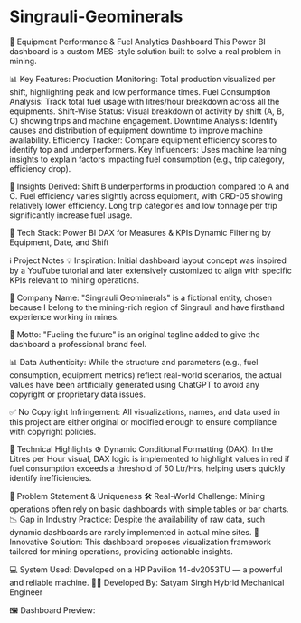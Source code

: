 # Singrauli-Geominerals
🚜 Equipment Performance & Fuel Analytics Dashboard
This Power BI dashboard is a custom MES-style solution built to solve a real problem in mining.

📊 Key Features:
Production Monitoring: Total production visualized per shift, highlighting peak and low performance times.
Fuel Consumption Analysis: Track total fuel usage with litres/hour breakdown across all the equipments.
Shift-Wise Status: Visual breakdown of activity by shift (A, B, C) showing trips and machine engagement.
Downtime Analysis: Identify causes and distribution of equipment downtime to improve machine availability.
Efficiency Tracker: Compare equipment efficiency scores to identify top and underperformers.
Key Influencers: Uses machine learning insights to explain factors impacting fuel consumption (e.g., trip category, efficiency drop).

🧠 Insights Derived:
Shift B underperforms in production compared to A and C.
Fuel efficiency varies slightly across equipment, with CRD-05 showing relatively lower efficiency.
Long trip categories and low tonnage per trip significantly increase fuel usage.


🔧 Tech Stack:
Power BI
DAX for Measures & KPIs
Dynamic Filtering by Equipment, Date, and Shift



ℹ️ Project Notes
💡 Inspiration: Initial dashboard layout concept was inspired by a YouTube tutorial and later extensively customized to align with specific KPIs relevant to mining operations.

🏢 Company Name: "Singrauli Geominerals" is a fictional entity, chosen because I belong to the mining-rich region of Singrauli and have firsthand experience working in mines.

🔖 Motto: "Fueling the future" is an original tagline added to give the dashboard a professional brand feel.

📊 Data Authenticity: While the structure and parameters (e.g., fuel consumption, equipment metrics) reflect real-world scenarios, the actual values have been artificially generated using ChatGPT to avoid any copyright or proprietary data issues.

✅ No Copyright Infringement: All visualizations, names, and data used in this project are either original or modified enough to ensure compliance with copyright policies.



🧮 Technical Highlights
⚙️ Dynamic Conditional Formatting (DAX):
In the Litres per Hour visual, DAX logic is implemented to highlight values in red if fuel consumption exceeds a threshold of 50 Ltr/Hrs, helping users quickly identify inefficiencies.


🚧 Problem Statement & Uniqueness
🛠️ Real-World Challenge: Mining operations often rely on basic dashboards with simple tables or bar charts.
📉 Gap in Industry Practice: Despite the availability of raw data, such dynamic dashboards are rarely implemented in actual mine sites.
🌟 Innovative Solution: This dashboard proposes visualization framework tailored for mining operations, providing actionable insights.



💻 System Used: Developed on a HP Pavilion 14-dv2053TU — a powerful and reliable machine. 
🧑‍💻 Developed By:
Satyam Singh
Hybrid Mechanical Engineer

🖼️ Dashboard Preview:
